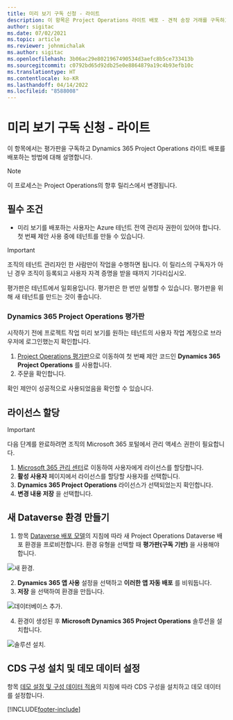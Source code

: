 ```yaml
---
title: 미리 보기 구독 신청 - 라이트
description: 이 항목은 Project Operations 라이트 배포 - 견적 송장 거래를 구독하고 배포하는 방법에 대한 정보를 제공합니다.
author: sigitac
ms.date: 07/02/2021
ms.topic: article
ms.reviewer: johnmichalak
ms.author: sigitac
ms.openlocfilehash: 3b06ac29e8021967490534d3aefc8b5ce733413b
ms.sourcegitcommit: c0792bd65d92db25e0e8864879a19c4b93efb10c
ms.translationtype: HT
ms.contentlocale: ko-KR
ms.lasthandoff: 04/14/2022
ms.locfileid: "8588008"
---
```

# <a name="sign-up-for-a-preview-subscription---lite"></a>미리 보기 구독 신청 - 라이트 

이 항목에서는 평가판을 구독하고 Dynamics 365 Project Operations 라이트 배포를 배포하는 방법에 대해 설명합니다.

> [!NOTE]
> 이 프로세스는 Project Operations의 향후 릴리스에서 변경됩니다.

## <a name="prerequisites"></a>필수 조건
- 미리 보기를 배포하는 사용자는 Azure 테넌트 전역 관리자 권한이 있어야 합니다. 첫 번째 제안 사용 중에 테넌트를 만들 수 있습니다.

> [!IMPORTANT]
> 조직의 테넌트 관리자인 한 사람만이 작업을 수행하면 됩니다. 이 릴리스의 구독자가 아닌 경우 조직이 등록되고 사용자 자격 증명을 받을 때까지 기다리십시오.
> 
> 평가판은 테넌트에서 일회용입니다. 평가판은 한 번만 실행할 수 있습니다. 평가판을 위해 새 테넌트를 만드는 것이 좋습니다.

### <a name="dynamics-365-project-operations-trial"></a>Dynamics 365 Project Operations 평가판 

시작하기 전에 프로젝트 작업 미리 보기를 원하는 테넌트의 사용자 작업 계정으로 브라우저에 로그인했는지 확인합니다.

1. [Project Operations 평가판](https://aka.ms/try-po)으로 이동하여 첫 번째 제안 코드인 **Dynamics 365 Project Operations** 를 사용합니다.
2. 주문을 확인합니다.

  확인 제안이 성공적으로 사용되었음을 확인할 수 있습니다.

## <a name="assign-licenses"></a>라이선스 할당

> [!IMPORTANT]
> 다음 단계를 완료하려면 조직의 Microsoft 365 포털에서 관리 액세스 권한이 필요합니다.


1. [Microsoft 365 관리 센터](https://portal.office.com/)로 이동하여 사용자에게 라이선스를 할당합니다.
2. **활성 사용자** 페이지에서 라이선스를 할당할 사용자를 선택합니다.
3. **Dynamics 365 Project Operations** 라이선스가 선택되었는지 확인합니다. 
4. **변경 내용 저장** 을 선택합니다.

## <a name="create-a-new-dataverse-environment"></a>새 Dataverse 환경 만들기

1. 항목 [Dataverse 배포 모델](lite-deployment.md)의 지침에 따라 새 Project Operations Dataverse 배포 환경을 프로비전합니다. 환경 유형을 선택할 때 **평가판(구독 기반)** 을 사용해야 합니다.

  ![새 환경.](./media/19CreateEnvironment.png)

2. **Dynamics 365 앱 사용** 설정을 선택하고 **이러한 앱 자동 배포** 를 비워둡니다.  
3. **저장** 을 선택하여 환경을 만듭니다.

  ![데이터베이스 추가.](./media/20CreateEnvironment1.png)

4. 환경이 생성된 후 **Microsoft Dynamics 365 Project Operations** 솔루션을 설치합니다. 

![솔루션 설치.](./media/21InstallSolution.png)

## <a name="install-a-cds-configuration-and-setup-demo-data"></a>CDS 구성 설치 및 데모 데이터 설정

항목 [데모 설정 및 구성 데이터 적용](lite-apply-demo-setup-config-data.md)의 지침에 따라 CDS 구성을 설치하고 데모 데이터를 설정합니다.


[!INCLUDE[footer-include](../includes/footer-banner.md)]
